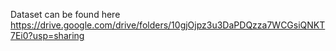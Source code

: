 Dataset can be found here https://drive.google.com/drive/folders/10gjOjpz3u3DaPDQzza7WCGsiQNKT7Ei0?usp=sharing
